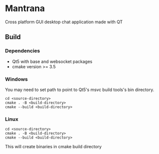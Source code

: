 # Mantrana
Cross platform GUI desktop chat application made with QT

## Build

### Dependencies
* Qt5 with base and websocket packages
* cmake version >= 3.5

### Windows

You may need to set path to point to Qt5's msvc build tools's bin directory.

```
cd <source-directory>
cmake . -B <build-directory>
cmake --build <build-directory>
```

### Linux

```
cd <source-directory>
cmake . -B <build-directory>
cmake --build <build-directory>
```

This will create binaries in cmake build directory

